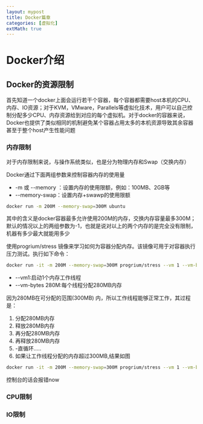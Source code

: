 ```yaml
---
layout: mypost
title: Docker篇章
categories: [虚拟化]
extMath: true
---
```


# Docker介绍

## Docker的资源限制

首先知道一个docker上面会运行若干个容器，每个容器都需要host本机的CPU、内存、IO资源；对于KVM，VMware，Parallels等虚拟化技术，用户可以自己控制分配多少CPU、内存资源给到对应的每个虚拟机。对于docker的容器来说，Docker也提供了类似相同的机制避免某个容器占用太多的本机资源导致其余容器甚至于整个host产生性能问题

### 内存限制

对于内存限制来说，与操作系统类似，也是分为物理内存和Swap（交换内存）

Docker通过下面两组参数来控制容器内存的使用量

- -m 或 --memory ：设置内存的使用限额，例如：100MB、2GB等
- --memory-swap：设置内存+swawp的使用限额

```bash
docker run -m 200M --memory-swap=300M ubuntu
```

其中的含义是docker容器最多允许使用200M的内存，交换内存容量最多300M；默认的情况以上的两组参数为-1，也就是说对以上的两个内存的是完全没有限制，机器有多少最大就能用多少

使用progrium/stress 镜像来学习如何为容器分配内存。该镜像可用于对容器执行压力测试。执行如下命令：

```bash
docker run -it -m 200M --memory-swap=300M progrium/stress --vm 1 --vm-bytes 208M
```

- --vm1:启动1个内存工作线程
- --vm-bytes 280M:每个线程分配280MB内存

因为280MB在可分配的范围(300MB) 内，所以工作线程能够正常工作，其过程是：

1. 分配280MB内存
2. 释放280MB内存
3. 再分配280MB内存
4. 再释放280MB内存
5. -直循环.....
6. 如果让工作线程分配的内存超过300MB,结果如图

```bash
docker run -it -m 200M --memory-swap=300M progrium/stress --vm 1 --vm-bytes 310M
```

控制台的话会报错now

### CPU限制



### IO限制